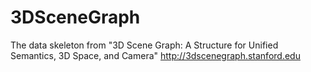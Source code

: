 # 3DSceneGraph
The data skeleton from "3D Scene Graph: A Structure for Unified Semantics, 3D Space, and Camera" http://3dscenegraph.stanford.edu
